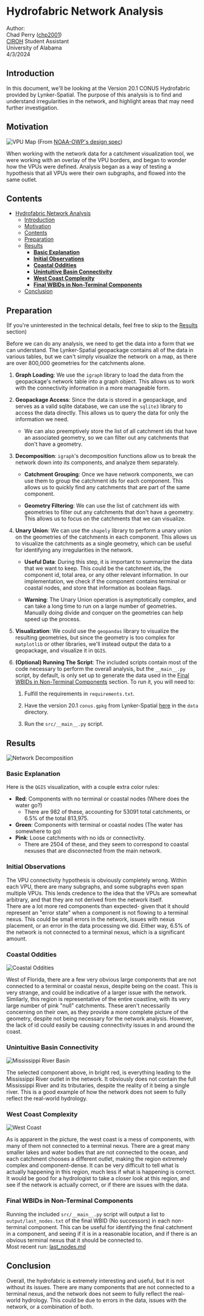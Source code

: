 # Hydrofabric Network Analysis

Author:  
Chad Perry ([chp2001](https://github.com/chp2001))  
[CIROH](https://ciroh.ua.edu/) Student Assistant  
University of Alabama  
4/3/2024

## Introduction

In this document, we'll be looking at the Version 20.1 CONUS Hydrofabric provided by Lynker-Spatial. The purpose of this analysis is to find and understand irregularities in the network, and highlight areas that may need further investigation.  

## Motivation

![VPU Map](images/vpus_map.png)
(From [NOAA-OWP's design spec](https://noaa-owp.github.io/hydrofabric/articles/02-design-deep-dive.html))

When working with the network data for a catchment visualization tool, we were working with an overlay of the VPU borders, and began to wonder how the VPUs were defined. Analysis began as a way of testing a hypothesis that all VPUs were their own subgraphs, and flowed into the same outlet.

## Contents

- [Hydrofabric Network Analysis](#hydrofabric-network-analysis)
  - [Introduction](#introduction)
  - [Motivation](#motivation)
  - [Contents](#contents)
  - [Preparation](#preparation)
  - [Results](#results)
    - [**Basic Explanation**](#basic-explanation)
    - [**Initial Observations**](#initial-observations)
    - [**Coastal Oddities**](#coastal-oddities)
    - [**Unintuitive Basin Connectivity**](#unintuitive-basin-connectivity)
    - [**West Coast Complexity**](#west-coast-complexity)
    - [**Final WBIDs in Non-Terminal Components**](#final-wbids-in-non-terminal-components)
  - [Conclusion](#conclusion)

## Preparation

(If you're uninterested in the technical details, feel free to skip to the [Results](#results) section)

Before we can do any analysis, we need to get the data into a form that we can understand. The Lynker-Spatial geopackage contains all of the data in various tables, but we can't simply visualize the network on a map, as there are over 800,000 geometries for the catchments alone.

1. **Graph Loading**: We use the `igraph` library to load the data from the geopackage's network table into a graph object. This allows us to work with the connectivity information in a more manageable form.

2. **Geopackage Access**: Since the data is stored in a geopackage, and serves as a valid sqlite database, we can use the `sqlite3` library to access the data directly. This allows us to query the data for only the information we need.  

    - We can also preemptively store the list of all catchment ids that have an associated geometry, so we can filter out any catchments that don't have a geometry.

3. **Decomposition**: `igraph`'s decomposition functions allow us to break the network down into its components, and analyze them separately.

    - **Catchment Grouping**: Once we have network components, we can use them to group the catchment ids for each component. This allows us to quickly find any catchments that are part of the same component.

    - **Geometry Filtering**: We can use the list of catchment ids with geometries to filter out any catchments that don't have a geometry. This allows us to focus on the catchments that we can visualize.

4. **Unary Union**: We can use the `shapely` library to perform a unary union on the geometries of the catchments in each component. This allows us to visualize the catchments as a single geometry, which can be useful for identifying any irregularities in the network.

    - **Useful Data**: During this step, it is important to summarize the data that we want to keep. This could be the catchment ids, the component id, total area, or any other relevant information. In our implementation, we check if the component contains terminal or coastal nodes, and store that information as boolean flags.
  
    - **Warning**: The Unary Union operation is asymptotically complex, and can take a long time to run on a large number of geometries. Manually doing divide and conquer on the geometries can help speed up the process.
  
5. **Visualization**: We could use the `geopandas` library to visualize the resulting geometries, but since the geometry is too complex for `matplotlib` or other libraries, we'll instead output the data to a geopackage, and visualize it in `QGIS`.

6. **(Optional) Running The Script**: The included scripts contain most of the code necessary to perform the overall analysis, but the `__main__.py` script, by default, is only set up to generate the data used in the [Final WBIDs in Non-Terminal Components](#final-wbids-in-non-terminal-components) section. To run it, you will need to:

   1. Fulfill the requirements in `requirements.txt`.

   2. Have the version 20.1 `conus.gpkg` from Lynker-Spatial [here](https://www.lynker-spatial.com/) in the `data` directory.

   3. Run the `src/__main__.py` script.

## Results

![Network Decomposition](images/full_conus.png)

### **Basic Explanation**

Here is the `QGIS` visualization, with a couple extra color rules:

- **Red**: Components with no terminal or coastal nodes (Where does the water go?)
  - There are 982 of these, accounting for 53091 total catchments, or 6.5% of the total 813,975.
- **Green**: Components with terminal or coastal nodes (The water has somewhere to go)
- **Pink**: Loose catchments with no ids or connectivity.
  - There are 2504 of these, and they seem to correspond to coastal nexuses that are disconnected from the main network.

### **Initial Observations**

The VPU connectivity hypothesis is obviously completely wrong. Within each VPU, there are many subgraphs, and some subgraphs even span multiple VPUs. This lends credence to the idea that the VPUs are somewhat arbitrary, and that they are not derived from the network itself.  
There are a lot more red components than expected- given that it should represent an "error state" when a component is not flowing to a terminal nexus. This could be small errors in the network, issues with nexus placement, or an error in the data processing we did. Either way, 6.5% of the network is not connected to a terminal nexus, which is a significant amount.

### **Coastal Oddities**

![Coastal Oddities](images/east_gulf_coast.png)

West of Florida, there are a few very obvious large components that are not connected to a terminal or coastal nexus, despite being on the coast. This is very strange, and could be indicative of a larger issue with the network.  
Similarly, this region is representative of the entire coastline, with its very large number of pink "null" catchments. These aren't necessarily concerning on their own, as they provide a more complete picture of the geometry, despite not being necessary for the network analysis. However, the lack of id could easily be causing connectivity issues in and around the coast.

### **Unintuitive Basin Connectivity**

![Mississippi River Basin](images/mississippi_river_basin.png)

The selected component above, in bright red, is everything leading to the Mississippi River outlet in the network. It obviously does not contain the full Mississippi River and its tributaries, despite the reality of it being a single river. This is a good example of how the network does not seem to fully reflect the real-world hydrology.

### **West Coast Complexity**

![West Coast](images/west_coast.png)

As is apparent in the picture, the west coast is a mess of components, with many of them not connected to a terminal nexus. There are a great many smaller lakes and water bodies that are not connected to the ocean, and each catchment chooses a different outlet, making the region extremely complex and component-dense. It can be very difficult to tell what is actually happening in this region, much less if what is happening is correct.  
It would be good for a hydrologist to take a closer look at this region, and see if the network is actually correct, or if there are issues with the data.

### **Final WBIDs in Non-Terminal Components**

Running the included `src/__main__.py` script will output a list to `output/last_nodes.txt` of the final WBID (No successors) in each non-terminal component. This can be useful for identifying the final catchment in a component, and seeing if it is in a reasonable location, and if there is an obvious terminal nexus that it should be connected to.  
Most recent run: [last_nodes.md](output/last_nodes.md)

## Conclusion

Overall, the hydrofabric is extremely interesting and useful, but it is not without its issues. There are many components that are not connected to a terminal nexus, and the network does not seem to fully reflect the real-world hydrology. This could be due to errors in the data, issues with the network, or a combination of both.
